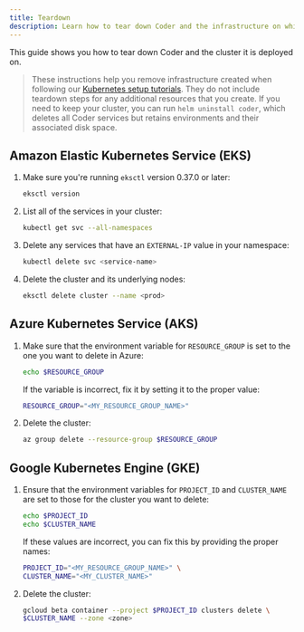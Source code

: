 ```yaml
---
title: Teardown
description: Learn how to tear down Coder and the infrastructure on which it's deployed.
---
```


This guide shows you how to tear down Coder and the cluster it is deployed on.

> These instructions help you remove infrastructure created when following our
[Kubernetes setup tutorials](../../setup/kubernetes/index.md). They do not include 
teardown steps for any additional resources that you create.  If you need to keep
your cluster, you can run `helm uninstall coder`, which deletes all Coder
services but retains environments and their associated disk space.

## Amazon Elastic Kubernetes Service (EKS)

1. Make sure you're running `eksctl` version 0.37.0 or later:

    ```bash
    eksctl version
    ```

1. List all of the services in your cluster:

    ```bash
    kubectl get svc --all-namespaces
    ```

1. Delete any services that have an `EXTERNAL-IP` value in your namespace:

    ```bash
    kubectl delete svc <service-name>
    ```

1. Delete the cluster and its underlying nodes:

    ```bash
    eksctl delete cluster --name <prod>
    ```

## Azure Kubernetes Service (AKS)

1. Make sure that the environment variable for `RESOURCE_GROUP` is set to the
   one you want to delete in Azure:

    ```bash
    echo $RESOURCE_GROUP
    ```

    If the variable is incorrect, fix it by setting it to the proper value:

    ```bash
    RESOURCE_GROUP="<MY_RESOURCE_GROUP_NAME>"
    ```

1. Delete the cluster:

    ```bash
    az group delete --resource-group $RESOURCE_GROUP
    ```

## Google Kubernetes Engine (GKE)

1. Ensure that the environment variables for `PROJECT_ID` and `CLUSTER_NAME` are
   set to those for the cluster you want to delete:

    ```bash
    echo $PROJECT_ID
    echo $CLUSTER_NAME
    ```

    If these values are incorrect, you can fix this by providing the proper
    names:

    ```bash
    PROJECT_ID="<MY_RESOURCE_GROUP_NAME>" \
    CLUSTER_NAME="<MY_CLUSTER_NAME>"
    ```

1. Delete the cluster:

    ```bash
    gcloud beta container --project $PROJECT_ID clusters delete \
    $CLUSTER_NAME --zone <zone>
    ```
